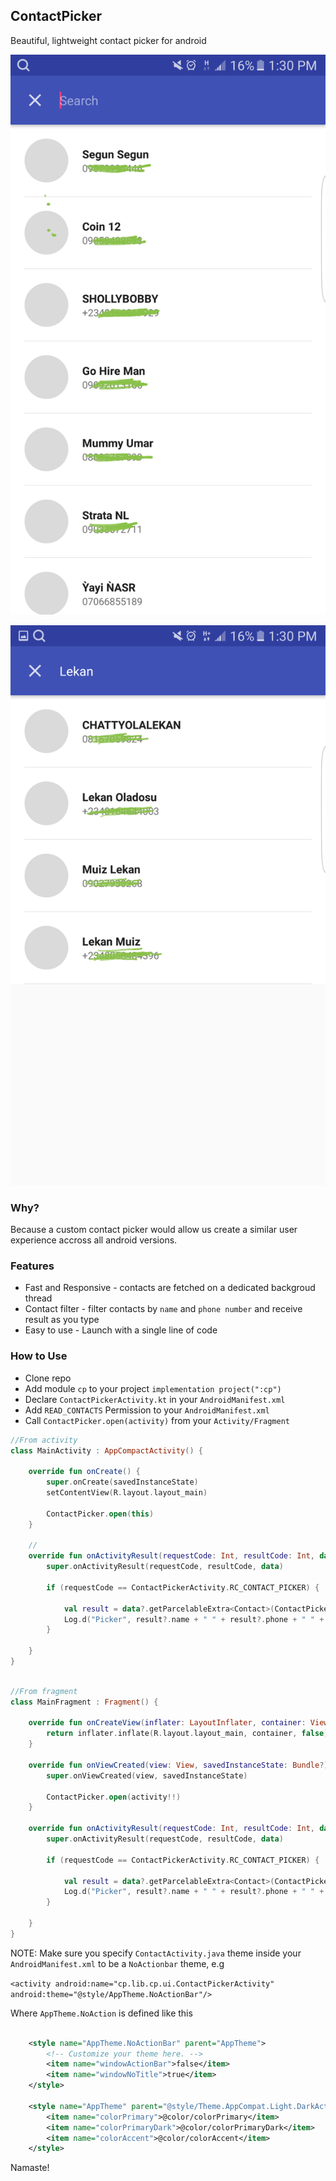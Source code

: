 ## ContactPicker
Beautiful, lightweight contact picker for android

![Contact List](https://github.com/adigunhammedolalekan/contactpicker/blob/master/art/s2.png)

![Filtered](https://github.com/adigunhammedolalekan/contactpicker/blob/master/art/s1.png)


### Why?
Because a custom contact picker would allow us create a similar user experience accross all android versions.

### Features
* Fast and Responsive - contacts are fetched on a dedicated backgroud thread
* Contact filter - filter contacts by `name` and `phone number` and receive result as you type
* Easy to use - Launch with a single line of code

### How to Use

* Clone repo
* Add module `cp` to your project `implementation project(":cp")`
* Declare `ContactPickerActivity.kt` in your `AndroidManifest.xml`
* Add `READ_CONTACTS` Permission to your `AndroidManifest.xml`
* Call `ContactPicker.open(activity)` from your `Activity/Fragment`


```Kotlin
//From activity
class MainActivity : AppCompactActivity() {

	override fun onCreate() {
		super.onCreate(savedInstanceState)
        setContentView(R.layout.layout_main)

        ContactPicker.open(this)
	}

	//
	override fun onActivityResult(requestCode: Int, resultCode: Int, data: Intent?) {
        super.onActivityResult(requestCode, resultCode, data)

        if (requestCode == ContactPickerActivity.RC_CONTACT_PICKER) {

            val result = data?.getParcelableExtra<Contact>(ContactPickerActivity.EXTRA_CONTACT_DATA)
            Log.d("Picker", result?.name + " " + result?.phone + " " + result?.photo)
        }
        
    }
}
```

```Kotlin

//From fragment
class MainFragment : Fragment() {

    override fun onCreateView(inflater: LayoutInflater, container: ViewGroup?, savedInstanceState: Bundle?): View? {
        return inflater.inflate(R.layout.layout_main, container, false)
    }

    override fun onViewCreated(view: View, savedInstanceState: Bundle?) {
        super.onViewCreated(view, savedInstanceState)
        
        ContactPicker.open(activity!!)
    }

    override fun onActivityResult(requestCode: Int, resultCode: Int, data: Intent?) {
        super.onActivityResult(requestCode, resultCode, data)

        if (requestCode == ContactPickerActivity.RC_CONTACT_PICKER) {

            val result = data?.getParcelableExtra<Contact>(ContactPickerActivity.EXTRA_CONTACT_DATA)
            Log.d("Picker", result?.name + " " + result?.phone + " " + result?.photo)
        }
        
    }
}
```

NOTE: Make sure you specify `ContactActivity.java` theme inside your `AndroidManifest.xml` to be a `NoActionbar` theme, e.g 

`
<activity android:name="cp.lib.cp.ui.ContactPickerActivity" android:theme="@style/AppTheme.NoActionBar"/>
`

Where `AppTheme.NoAction` is defined like this

```xml

	<style name="AppTheme.NoActionBar" parent="AppTheme">
        <!-- Customize your theme here. -->
        <item name="windowActionBar">false</item>
        <item name="windowNoTitle">true</item>
    </style>

    <style name="AppTheme" parent="@style/Theme.AppCompat.Light.DarkActionBar">
        <item name="colorPrimary">@color/colorPrimary</item>
        <item name="colorPrimaryDark">@color/colorPrimaryDark</item>
        <item name="colorAccent">@color/colorAccent</item>
    </style>
```

Namaste!